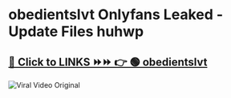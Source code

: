 
 # obedientslvt Onlyfans Leaked - Update Files huhwp

## <h2><a href="https://clipsfans.com/obedientslvt&ref=git">🔗 Click to LINKS ⏩⏩ 👉 🟢 obedientslvt </a></h2>

<a href="https://clipsfans.com/obedientslvt&ref=git" rel="nofollow" data-target="animated-image.originalLink"><img src="https://i.ibb.co.com/xMMVF88/686577567.gif" alt="Viral Video Original" style="max-width: 100%; display: inline-block;" data-target="animated-image.originalImage"></a>

